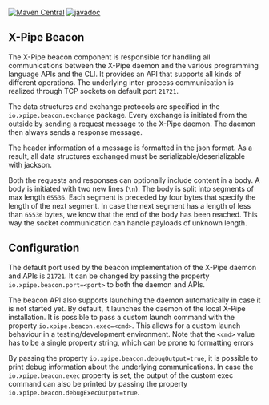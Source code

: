 [![Maven Central](https://maven-badges.herokuapp.com/maven-central/io.xpipe/beacon/badge.svg)](https://maven-badges.herokuapp.com/maven-central/io.xpipe/beacon)
[![javadoc](https://javadoc.io/badge2/io.xpipe/beacon/javadoc.svg)](https://javadoc.io/doc/io.xpipe/beacon)

## X-Pipe Beacon

The X-Pipe beacon component is responsible for handling all communications between the X-Pipe daemon
and the various programming language APIs and the CLI. It provides an API that supports all kinds
of different operations.
The underlying inter-process communication is realized through TCP sockets on default port `21721`.

The data structures and exchange protocols are specified in the `io.xpipe.beacon.exchange` package.
Every exchange is initiated from the outside by sending a request message to the X-Pipe daemon.
The daemon then always sends a response message.

The header information of a message is formatted in the json format.
As a result, all data structures exchanged must be serializable/deserializable with jackson.

Both the requests and responses can optionally include content in a body.
A body is initiated with two new lines (`\n`).
The body is split into segments of max length `65536`.
Each segment is preceded by four bytes that specify the length of the next segment.
In case the next segment has a length of less than `65536` bytes, we know that the end of the body has been reached.
This way the socket communication can handle payloads of unknown length.

## Configuration

The default port used by the beacon implementation of the X-Pipe daemon and APIs is `21721`.
It can be changed by passing the property `io.xpipe.beacon.port=<port>` to both the daemon and APIs.

The beacon API also supports launching the daemon automatically in case it is not started yet.
By default, it launches the daemon of the local X-Pipe installation.
It is possible to pass a custom launch command with the property `io.xpipe.beacon.exec=<cmd>`.
This allows for a custom launch behaviour in a testing/development environment.
Note that the `<cmd>` value has to be a single property string, which can be prone to formatting errors

By passing the property `io.xpipe.beacon.debugOutput=true`, it is possible to print debug information
about the underlying communications.
In case the `io.xpipe.beacon.exec` property is set, the output of the custom exec command can also be
printed by passing the property `io.xpipe.beacon.debugExecOutput=true`.

